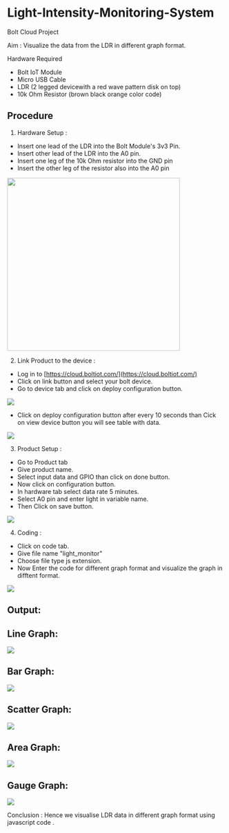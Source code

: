 # Light-Intensity-Monitoring-System
Bolt Cloud Project

Aim : Visualize the data from the LDR in different graph format.

Hardware Required
- Bolt IoT Module
- Micro USB Cable
- LDR (2 legged devicewith a red wave pattern disk on top)
- 10k Ohm Resistor (brown black orange color code)

## Procedure 
1) Hardware Setup :
- Insert one lead of the LDR into the Bolt Module's 3v3 Pin.
- Insert other lead of the LDR into the A0 pin.
- Insert one leg of the 10k Ohm resistor into the GND pin
- Insert the other leg of the resistor also into the A0 pin

<img src="Images/Hardware%20Setup.png" width="400"/>

2) Link Product to the device :
- Log in to [https://cloud.boltiot.com/](https://cloud.boltiot.com/)
- Click on link button and select your bolt device.
- Go to device tab and click on deploy configuration button.

![](Images/Link%20Product.png)

- Click on deploy configuration button after every 10 seconds than Cick on view device button you will see table with data.

![](Images/Data%20Table.png)

3) Product Setup :
- Go to Product tab 
- Give product name.
- Select input data and GPIO than click on done button.
- Now click on configuration button.
- In hardware tab select data rate 5 minutes.
- Select A0 pin and enter light in variable name.
- Then Click on save button.

![](Images/Product%20Setup.png)

4) Coding :
- Click on code tab.
- Give file name "light_monitor"
- Choose file type js extension.
- Now Enter the code for different graph format and visualize the graph in difftent format.

![](Images/Javascript%20Code.png)

## Output:

## Line Graph:
![](Images/Line%20Graph.png)

## Bar Graph:
![](Images/Bar%20Graph.png)

## Scatter Graph:
![](Images/Scatter%20Graph.png)

## Area Graph:
![](Images/Area%20Graph.png)

## Gauge Graph:
![](Images/Gauge%20Graph.png)

Conclusion : Hence we visualise LDR data in different graph format using javascript code .
